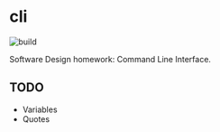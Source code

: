 # cli 

![build](https://github.com/ekiuled/cli/workflows/cli/badge.svg)

Software Design homework: Command Line Interface.

## TODO

- Variables
- Quotes